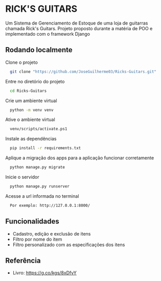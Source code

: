 
# RICK'S GUITARS

Um Sistema de Gerenciamento de Estoque de uma loja de guitarras chamada Rick's Guitars. Projeto proposto durante a matéria de POO e implementado com o framework Django


## Rodando localmente

Clone o projeto

```bash
  git clone "https://github.com/JoseGuilherme03/Ricks-Guitars.git"
```

Entre no diretório do projeto

```bash
  cd Ricks-Guitars
```

Crie um ambiente virtual 

```bash
  python -m venv venv
```

Ative o ambiente virtual

```bash
  venv/scripts/activate.ps1
```

Instale as dependências

```bash
  pip install -r requirements.txt
```

Aplique a migração dos apps para a aplicação funcionar corretamente

```bash
  python manage.py migrate
```

Inicie o servidor

```bash
  python manage.py runserver
```

Acesse a url informada no terminal

```bash
  Por exemplo: http://127.0.0.1:8000/
```

## Funcionalidades

- Cadastro, edição e exclusão de itens
- Filtro por nome do item
- Filtro personalizado com as especificações dos itens


## Referência

 - Livro: https://g.co/kgs/8xDfvY

